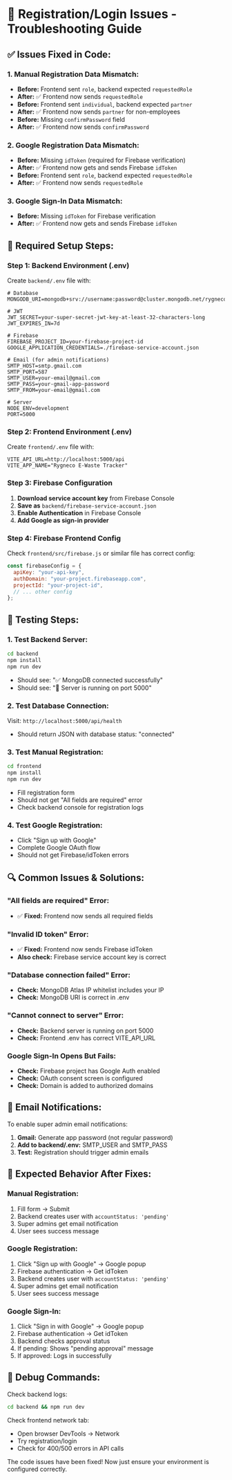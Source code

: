 # 🔧 Registration/Login Issues - Troubleshooting Guide

## ✅ **Issues Fixed in Code:**

### 1. **Manual Registration Data Mismatch:**
- **Before:** Frontend sent `role`, backend expected `requestedRole`
- **After:** ✅ Frontend now sends `requestedRole`
- **Before:** Frontend sent `individual`, backend expected `partner`
- **After:** ✅ Frontend now sends `partner` for non-employees
- **Before:** Missing `confirmPassword` field
- **After:** ✅ Frontend now sends `confirmPassword`

### 2. **Google Registration Data Mismatch:**
- **Before:** Missing `idToken` (required for Firebase verification)
- **After:** ✅ Frontend now gets and sends Firebase `idToken`
- **Before:** Frontend sent `role`, backend expected `requestedRole`
- **After:** ✅ Frontend now sends `requestedRole`

### 3. **Google Sign-In Data Mismatch:**
- **Before:** Missing `idToken` for Firebase verification
- **After:** ✅ Frontend now gets and sends Firebase `idToken`

## 🚀 **Required Setup Steps:**

### **Step 1: Backend Environment (.env)**
Create `backend/.env` file with:
```env
# Database
MONGODB_URI=mongodb+srv://username:password@cluster.mongodb.net/rygneco

# JWT
JWT_SECRET=your-super-secret-jwt-key-at-least-32-characters-long
JWT_EXPIRES_IN=7d

# Firebase
FIREBASE_PROJECT_ID=your-firebase-project-id
GOOGLE_APPLICATION_CREDENTIALS=./firebase-service-account.json

# Email (for admin notifications)
SMTP_HOST=smtp.gmail.com
SMTP_PORT=587
SMTP_USER=your-email@gmail.com
SMTP_PASS=your-gmail-app-password
SMTP_FROM=your-email@gmail.com

# Server
NODE_ENV=development
PORT=5000
```

### **Step 2: Frontend Environment (.env)**
Create `frontend/.env` file with:
```env
VITE_API_URL=http://localhost:5000/api
VITE_APP_NAME="Rygneco E-Waste Tracker"
```

### **Step 3: Firebase Configuration**
1. **Download service account key** from Firebase Console
2. **Save as** `backend/firebase-service-account.json`
3. **Enable Authentication** in Firebase Console
4. **Add Google as sign-in provider**

### **Step 4: Firebase Frontend Config**
Check `frontend/src/firebase.js` or similar file has correct config:
```javascript
const firebaseConfig = {
  apiKey: "your-api-key",
  authDomain: "your-project.firebaseapp.com",
  projectId: "your-project-id",
  // ... other config
};
```

## 🧪 **Testing Steps:**

### **1. Test Backend Server:**
```bash
cd backend
npm install
npm run dev
```
- Should see: "✅ MongoDB connected successfully"
- Should see: "🚀 Server is running on port 5000"

### **2. Test Database Connection:**
Visit: `http://localhost:5000/api/health`
- Should return JSON with database status: "connected"

### **3. Test Manual Registration:**
```bash
cd frontend
npm install
npm run dev
```
- Fill registration form
- Should not get "All fields are required" error
- Check backend console for registration logs

### **4. Test Google Registration:**
- Click "Sign up with Google"
- Complete Google OAuth flow
- Should not get Firebase/idToken errors

## 🔍 **Common Issues & Solutions:**

### **"All fields are required" Error:**
- ✅ **Fixed:** Frontend now sends all required fields

### **"Invalid ID token" Error:**
- ✅ **Fixed:** Frontend now sends Firebase idToken
- **Also check:** Firebase service account key is correct

### **"Database connection failed" Error:**
- **Check:** MongoDB Atlas IP whitelist includes your IP
- **Check:** MongoDB URI is correct in .env

### **"Cannot connect to server" Error:**
- **Check:** Backend server is running on port 5000
- **Check:** Frontend .env has correct VITE_API_URL

### **Google Sign-In Opens But Fails:**
- **Check:** Firebase project has Google Auth enabled
- **Check:** OAuth consent screen is configured
- **Check:** Domain is added to authorized domains

## 📧 **Email Notifications:**

To enable super admin email notifications:
1. **Gmail:** Generate app password (not regular password)
2. **Add to backend/.env:** SMTP_USER and SMTP_PASS
3. **Test:** Registration should trigger admin emails

## 🎯 **Expected Behavior After Fixes:**

### **Manual Registration:**
1. Fill form → Submit
2. Backend creates user with `accountStatus: 'pending'`
3. Super admins get email notification
4. User sees success message

### **Google Registration:**
1. Click "Sign up with Google" → Google popup
2. Firebase authentication → Get idToken
3. Backend creates user with `accountStatus: 'pending'`
4. Super admins get email notification
5. User sees success message

### **Google Sign-In:**
1. Click "Sign in with Google" → Google popup
2. Firebase authentication → Get idToken
3. Backend checks approval status
4. If pending: Shows "pending approval" message
5. If approved: Logs in successfully

## 🔧 **Debug Commands:**

Check backend logs:
```bash
cd backend && npm run dev
```

Check frontend network tab:
- Open browser DevTools → Network
- Try registration/login
- Check for 400/500 errors in API calls

The code issues have been fixed! Now just ensure your environment is configured correctly.
